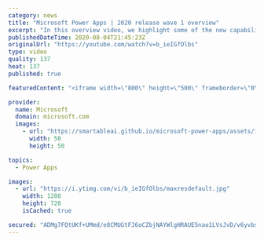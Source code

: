 ```yaml
---
category: news
title: "Microsoft Power Apps | 2020 release wave 1 overview"
excerpt: "In this overview video, we highlight some of the new capabilities included in the latest update to Microsoft Power Apps.      Here are the capabilities covered:     UI enhancements       • Save is always visible       • Chart formatting  Grid user experience enhancements       • Conditional search  "
publishedDateTime: 2020-08-04T21:45:23Z
originalUrl: "https://youtube.com/watch?v=b_ieIGfOlbs"
type: video
quality: 137
heat: 137
published: true

featuredContent: "<iframe width=\"800\" height=\"500\" frameborder=\"0\" src=\"https://www.youtube.com/embed/b_ieIGfOlbs\" allow=\"accelerometer; autoplay; encrypted-media; gyroscope; picture-in-picture\" allowfullscreen></iframe>"

provider:
  name: Microsoft
  domain: microsoft.com
  images:
    - url: "https://smartableai.github.io/microsoft-power-apps/assets/images/organizations/microsoft.com-50x50.jpg"
      width: 50
      height: 50

topics:
  - Power Apps

images:
  - url: "https://i.ytimg.com/vi/b_ieIGfOlbs/maxresdefault.jpg"
    width: 1280
    height: 720
    isCached: true

secured: "ADMg7FQtUKf+UMmd/e8CMUGtFJ6oCZbjNAYWlgHRAUE5nao1LVsJvD/v6yvbs5Pd1xMuN2hF1fLQNBQElsADepLDVirAfAdpC2KkN9ojglrEz7Ed9rHThVRqdfXRq0OQ98hmvv5ND4W4sZajvOhvlBvge3oSvjqdUYap8M2zJ31h92oEPFY/0kj2IWdy4wK/qW+3Govri6uAUe6gPcaJzdpYfAIQ+vPTWB6Zc4pETtxvjhJouA6UfQG1VVS5t9YL8WVjhSlCIvrjgnaiffkBWY4/dF8VyMfcumXXHGVrNrW1qD3N7stwUtJyma47G2zO0/EvcZQH/JRaciCMRfCqLSuSKvQfgLLvoQNaM5r9rVu92fzd3Sd7Ke6sH5mhHM2X+NRm/jYTgjMVNl2VMtFnHoaQiWvBfme5yc+LksP89mhh49lMvKu8/xAkspmKqAkr;OwZFOSbNmjWCABm54jwpYg=="
---
```


